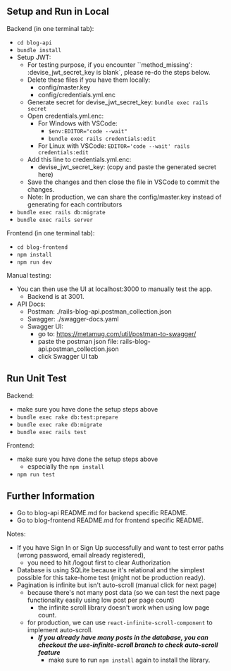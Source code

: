 ## Setup and Run in Local

Backend (in one terminal tab):

- `cd blog-api`
- `bundle install`
- Setup JWT:
  - For testing purpose, if you encounter ``method_missing': :devise_jwt_secret_key is blank`, please re-do the steps below.
  - Delete these files if you have them locally:
    - config/master.key
    - config/credentials.yml.enc
  - Generate secret for devise_jwt_secret_key: `bundle exec rails secret`
  - Open credentials.yml.enc:
    - For Windows with VSCode:
      - `$env:EDITOR="code --wait"`
      - `bundle exec rails credentials:edit`
    - For Linux with VSCode: `EDITOR='code --wait' rails credentials:edit`
  - Add this line to credentials.yml.enc:
    - devise_jwt_secret_key: (copy and paste the generated secret here)
  - Save the changes and then close the file in VSCode to commit the changes.
  - Note: In production, we can share the config/master.key instead of generating for each contributors
- `bundle exec rails db:migrate`
- `bundle exec rails server`

Frontend (in one terminal tab):

- `cd blog-frontend`
- `npm install`
- `npm run dev`

Manual testing:

- You can then use the UI at localhost:3000 to manually test the app.
  - Backend is at 3001.
- API Docs:
  - Postman: ./rails-blog-api.postman_collection.json
  - Swagger: ./swagger-docs.yaml
  - Swagger UI:
    - go to: https://metamug.com/util/postman-to-swagger/
    - paste the postman json file: rails-blog-api.postman_collection.json
    - click Swagger UI tab

## Run Unit Test

Backend:

- make sure you have done the setup steps above
- `bundle exec rake db:test:prepare`
- `bundle exec rake db:migrate`
- `bundle exec rails test`

Frontend:

- make sure you have done the setup steps above
  - especially the `npm install`
- `npm run test`

## Further Information

- Go to blog-api README.md for backend specific README.
- Go to blog-frontend README.md for frontend specific README.

Notes:
- If you have Sign In or Sign Up successfully and want to test error paths (wrong password, email already registered),
  - you need to hit /logout first to clear Authorization
- Database is using SQLite because it's relational and the simplest possible for this take-home test (might not be production ready).
- Pagination is infinite but isn't auto-scroll (manual click for next page)
  - because there's not many post data (so we can test the next page functionality easily using low post per page count)
    - the infinite scroll library doesn't work when using low page count.
  - for production, we can use `react-infinite-scroll-component` to implement auto-scroll.
    - ***If you already have many posts in the database, you can checkout the use-infinite-scroll branch to check auto-scroll feature***
      - make sure to run `npm install` again to install the library.